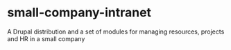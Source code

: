 small-company-intranet
======================

A Drupal distribution and a set of modules for managing resources, projects and HR in a small company
